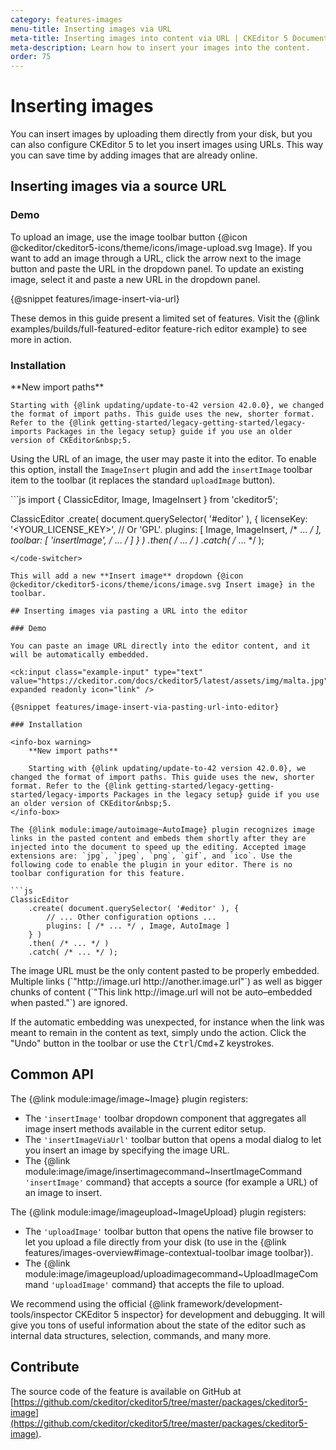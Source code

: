 ```yaml
---
category: features-images
menu-title: Inserting images via URL
meta-title: Inserting images into content via URL | CKEditor 5 Documentation
meta-description: Learn how to insert your images into the content.
order: 75
---
```


# Inserting images

You can insert images by uploading them directly from your disk, but you can also configure CKEditor&nbsp;5 to let you insert images using URLs. This way you can save time by adding images that are already online.

## Inserting images via a source URL

### Demo

To upload an image, use the image toolbar button {@icon @ckeditor/ckeditor5-icons/theme/icons/image-upload.svg Image}. If you want to add an image through a URL, click the arrow next to the image button and paste the URL in the dropdown panel. To update an existing image, select it and paste a new URL in the dropdown panel.

{@snippet features/image-insert-via-url}

<info-box info>
	These demos in this guide present a limited set of features. Visit the {@link examples/builds/full-featured-editor feature-rich editor example} to see more in action.
</info-box>

### Installation

<info-box warning>
	**New import paths**

	Starting with {@link updating/update-to-42 version 42.0.0}, we changed the format of import paths. This guide uses the new, shorter format. Refer to the {@link getting-started/legacy-getting-started/legacy-imports Packages in the legacy setup} guide if you use an older version of CKEditor&nbsp;5.
</info-box>

Using the URL of an image, the user may paste it into the editor. To enable this option, install the `ImageInsert` plugin and add the `insertImage` toolbar item to the toolbar (it replaces the standard `uploadImage` button).

<code-switcher>
```js
import { ClassicEditor, Image, ImageInsert } from 'ckeditor5';

ClassicEditor
	.create( document.querySelector( '#editor' ), {
		licenseKey: '<YOUR_LICENSE_KEY>', // Or 'GPL'.
		plugins: [ Image, ImageInsert, /* ... */  ],
		toolbar: [ 'insertImage', /* ... */  ]
	} )
	.then( /* ... */ )
	.catch( /* ... */ );
```
</code-switcher>

This will add a new **Insert image** dropdown {@icon @ckeditor/ckeditor5-icons/theme/icons/image.svg Insert image} in the toolbar.

## Inserting images via pasting a URL into the editor

### Demo

You can paste an image URL directly into the editor content, and it will be automatically embedded.

<ck:input class="example-input" type="text" value="https://ckeditor.com/docs/ckeditor5/latest/assets/img/malta.jpg" expanded readonly icon="link" />

{@snippet features/image-insert-via-pasting-url-into-editor}

### Installation

<info-box warning>
	**New import paths**

	Starting with {@link updating/update-to-42 version 42.0.0}, we changed the format of import paths. This guide uses the new, shorter format. Refer to the {@link getting-started/legacy-getting-started/legacy-imports Packages in the legacy setup} guide if you use an older version of CKEditor&nbsp;5.
</info-box>

The {@link module:image/autoimage~AutoImage} plugin recognizes image links in the pasted content and embeds them shortly after they are injected into the document to speed up the editing. Accepted image extensions are: `jpg`, `jpeg`, `png`, `gif`, and `ico`. Use the following code to enable the plugin in your editor. There is no toolbar configuration for this feature.

```js
ClassicEditor
	.create( document.querySelector( '#editor' ), {
		// ... Other configuration options ...
		plugins: [ /* ... */ , Image, AutoImage ]
	} )
	.then( /* ... */ )
	.catch( /* ... */ );
```

<info-box>
	The image URL must be the only content pasted to be properly embedded. Multiple links (`"http://image.url http://another.image.url"`) as well as bigger chunks of content (`"This link http://image.url will not be auto–embedded when pasted."`) are ignored.
</info-box>

If the automatic embedding was unexpected, for instance when the link was meant to remain in the content as text, simply undo the action. Click the "Undo" button in the toolbar or use the <kbd>Ctrl</kbd>/<kbd>Cmd</kbd>+<kbd>Z</kbd> keystrokes.

## Common API

The {@link module:image/image~Image} plugin registers:

* The `'insertImage'` toolbar dropdown component that aggregates all image insert methods available in the current editor setup.
* The `'insertImageViaUrl'` toolbar button that opens a modal dialog to let you insert an image by specifying the image URL.
* The {@link module:image/image/insertimagecommand~InsertImageCommand `'insertImage'` command} that accepts a source (for example a URL) of an image to insert.

The {@link module:image/imageupload~ImageUpload} plugin registers:

* The `'uploadImage'` toolbar button that opens the native file browser to let you upload a file directly from your disk (to use in the {@link features/images-overview#image-contextual-toolbar image toolbar}).
* The {@link module:image/imageupload/uploadimagecommand~UploadImageCommand `'uploadImage'` command} that accepts the file to upload.

<info-box>
	We recommend using the official {@link framework/development-tools/inspector CKEditor&nbsp;5 inspector} for development and debugging. It will give you tons of useful information about the state of the editor such as internal data structures, selection, commands, and many more.
</info-box>

## Contribute

The source code of the feature is available on GitHub at [https://github.com/ckeditor/ckeditor5/tree/master/packages/ckeditor5-image](https://github.com/ckeditor/ckeditor5/tree/master/packages/ckeditor5-image).
